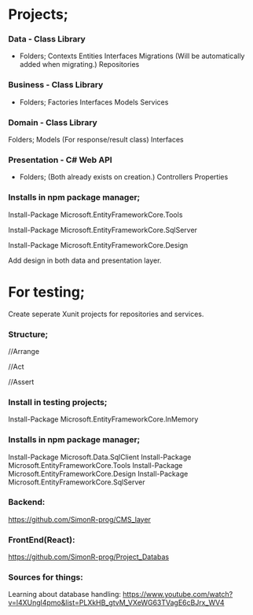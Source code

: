 # Projects;

### Data - Class Library
- Folders; 
	Contexts
	Entities
	Interfaces
	Migrations (Will be automatically added when migrating.)
	Repositories

### Business - Class Library
- Folders;
	Factories
	Interfaces
	Models
	Services

### Domain - Class Library
Folders; 
	Models (For response/result class)
	Interfaces


### Presentation - C# Web API
- Folders; (Both already exists on creation.)
	Controllers
	Properties

### Installs in npm package manager;

Install-Package Microsoft.EntityFrameworkCore.Tools

Install-Package Microsoft.EntityFrameworkCore.SqlServer

Install-Package Microsoft.EntityFrameworkCore.Design

Add design in both data and presentation layer.











# For testing;

Create seperate Xunit projects for repositories and services.

### Structure;
//Arrange

//Act

//Assert

### Install in testing projects;

Install-Package Microsoft.EntityFrameworkCore.InMemory

### Installs in npm package manager;

Install-Package Microsoft.Data.SqlClient
Install-Package Microsoft.EntityFrameworkCore.Tools
Install-Package Microsoft.EntityFrameworkCore.Design
Install-Package Microsoft.EntityFrameworkCore.SqlServer
































### Backend:

https://github.com/SimonR-prog/CMS_layer

### FrontEnd(React):

https://github.com/SimonR-prog/Project_Databas

### Sources for things:

Learning about database handling: 
https://www.youtube.com/watch?v=l4XUngl4pmo&list=PLXkHB_gtvM_VXeWG63TVagE6cBJrx_WV4
